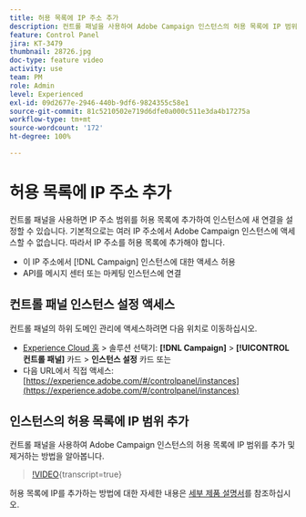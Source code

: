 ```yaml
---
title: 허용 목록에 IP 주소 추가
description: 컨트롤 패널을 사용하여 Adobe Campaign 인스턴스의 허용 목록에 IP 범위를 추가 및 제거하는 방법을 알아봅니다.
feature: Control Panel
jira: KT-3479
thumbnail: 28726.jpg
doc-type: feature video
activity: use
team: PM
role: Admin
level: Experienced
exl-id: 09d2677e-2946-440b-9df6-9824355c58e1
source-git-commit: 81c5210502e719d6dfe0a000c511e3da4b17275a
workflow-type: tm+mt
source-wordcount: '172'
ht-degree: 100%

---
```


# 허용 목록에 IP 주소 추가

컨트롤 패널을 사용하면 IP 주소 범위를 허용 목록에 추가하여 인스턴스에 새 연결을 설정할 수 있습니다. 기본적으로는 여러 IP 주소에서 Adobe Campaign 인스턴스에 액세스할 수 없습니다. 따라서 IP 주소를 허용 목록에 추가해야 합니다.

* 이 IP 주소에서 [!DNL Campaign] 인스턴스에 대한 액세스 허용
* API를 메시지 센터 또는 마케팅 인스턴스에 연결

## 컨트롤 패널 인스턴스 설정 액세스

컨트롤 패널의 하위 도메인 관리에 액세스하려면 다음 위치로 이동하십시오.

* [Experience Cloud 홈](https://experience.adobe.com/#/home) > 솔루션 선택기: **[!DNL Campaign]** > **[!UICONTROL 컨트롤 패널]** 카드 > **인스턴스 설정** 카드
또는
* 다음 URL에서 직접 액세스: [https://experience.adobe.com/#/controlpanel/instances](https://experience.adobe.com/#/controlpanel/instances)

## 인스턴스의 허용 목록에 IP 범위 추가

컨트롤 패널을 사용하여 Adobe Campaign 인스턴스의 허용 목록에 IP 범위를 추가 및 제거하는 방법을 알아봅니다.

>[!VIDEO](https://video.tv.adobe.com/v/28726?learn=on){transcript=true}

허용 목록에 IP를 추가하는 방법에 대한 자세한 내용은 [세부 제품 설명서](https://experienceleague.adobe.com/docs/control-panel/using/sftp-management/ip-range-allow-listing.html?lang=ko)를 참조하십시오.
